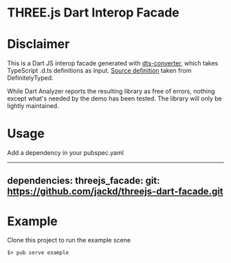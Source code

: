 # THREE.js Dart Interop Facade

# Disclaimer

This is a Dart JS interop facade generated with [dts-converter](https://github.com/blockforest/dts-converter),
which takes TypeScript .d.ts definitions as input. [Source definition](https://github.com/DefinitelyTyped/DefinitelyTyped/tree/cc3d223a946f661eff871787edeb0fcb8f0db156/threejs) taken from DefinitelyTyped.

While Dart Analyzer reports the resulting library as free of errors, nothing except what's needed by the demo has been tested.
The library will only be lightly maintained.

# Usage

Add a dependency in your pubspec.yaml

---
dependencies:
  threejs_facade:
    git: https://github.com/jackd/threejs-dart-facade.git
---

# Example

Clone this project to run the example scene

    $> pub serve example
